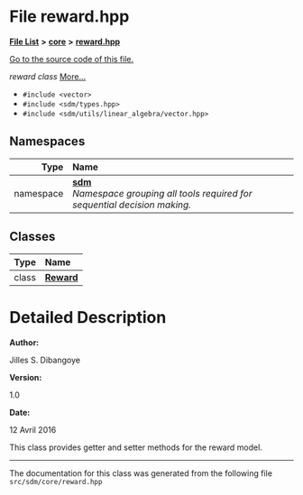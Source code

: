 
<NavBar active_item_id="2"/>

# File reward.hpp


[**File List**](files.md) **>** [**core**](dir_92216a09053680f71034e5e26026ee62.md) **>** [**reward.hpp**](reward_8hpp.md)

[Go to the source code of this file.](reward_8hpp_source.md)

_reward class_ [More...](#detailed-description)

* `#include <vector>`
* `#include <sdm/types.hpp>`
* `#include <sdm/utils/linear_algebra/vector.hpp>`









## Namespaces

| Type | Name |
| ---: | :--- |
| namespace | [**sdm**](namespacesdm.md) <br>_Namespace grouping all tools required for sequential decision making._  |

## Classes

| Type | Name |
| ---: | :--- |
| class | [**Reward**](classsdm_1_1Reward.md) <br> |













# Detailed Description




**Author:**

Jilles S. Dibangoye 




**Version:**

1.0 




**Date:**

12 Avril 2016


This class provides getter and setter methods for the reward model. 

    

------------------------------
The documentation for this class was generated from the following file `src/sdm/core/reward.hpp`
